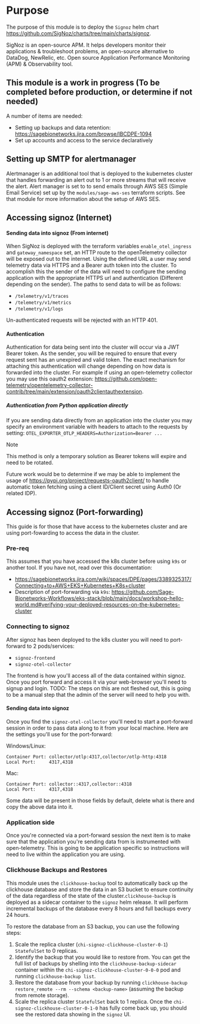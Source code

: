 # Purpose
The purpose of this module is to deploy the `Signoz` helm chart <https://github.com/SigNoz/charts/tree/main/charts/signoz>.

SigNoz is an open-source APM. It helps developers monitor their applications 
& troubleshoot problems, an open-source alternative to DataDog, NewRelic, etc. Open 
source Application Performance Monitoring (APM) & Observability tool.


## This module is a work in progress (To be completed before production, or determine if not needed)
A number of items are needed:

- Setting up backups and data retention: https://sagebionetworks.jira.com/browse/IBCDPE-1094
- Set up accounts and access to the service declaratively


## Setting up SMTP for alertmanager
Alertmanager is an additional tool that is deployed to the kubernetes cluster that
handles forwarding an alert out to 1 or more streams that will receive the alert.
Alert manager is set to to send emails through AWS SES (Simple Email Service) set up
by the `modules/sage-aws-ses` terraform scripts. See that module for more information
about the setup of AWS SES.

## Accessing signoz (Internet)

#### Sending data into signoz (From internet)
When SigNoz is deployed with the terraform variables `enable_otel_ingress` and `gateway_namespace`
set, an HTTP route to the openTelemetry collector will be exposed out to the internet.
Using the defined URL a user may send telemetry data via HTTPS and a Bearer auth token
into the cluster. To accomplish this the sender of the data will need to configure
the sending application with the appropriate HTTPS url and authentication (Different 
depending on the sender). The paths to send data to will be as follows:

- `/telemetry/v1/traces`
- `/telemetry/v1/metrics`
- `/telemetry/v1/logs`


Un-authenticated requests will be rejected with an HTTP 401.

#### Authentication
Authentication for data being sent into the cluster will occur via a JWT Bearer token.
As the sender, you will be required to ensure that every request sent has an unexpired
and valid token. The exact mechanism for attaching this authentication will change
depending on how data is forwarded into the cluster. For example if using an
open-telemetry collector you may use this oauth2 extension:
<https://github.com/open-telemetry/opentelemetry-collector-contrib/tree/main/extension/oauth2clientauthextension>.

##### Authentication from Python application directly
If you are sending data directly from an application into the cluster you may specify
an environment variable with headers to attach to the requests by setting:
`OTEL_EXPORTER_OTLP_HEADERS=Authorization=Bearer ...`

> [!NOTE]
> This method is only a temporary solution as Bearer tokens will expire and need to be rotated.

Future work would be to determine if we may be able to implement the usage of 
<https://pypi.org/project/requests-oauth2client/> to handle automatic token fetching
using a client ID/Client secret using Auth0 (Or related IDP).


## Accessing signoz (Port-forwarding)
This guide is for those that have access to the kubernetes cluster and are using 
port-fowarding to access the data in the cluster.

### Pre-req
This assumes that you have accessed the k8s cluster before using `k9s` or another tool.
If you have not, read over this documentation:

- <https://sagebionetworks.jira.com/wiki/spaces/DPE/pages/3389325317/Connecting+to+AWS+EKS+Kubernetes+K8s+cluster>
- Description of port-forwarding via `k9s`: <https://github.com/Sage-Bionetworks-Workflows/eks-stack/blob/main/docs/workshop-hello-world.md#verifying-your-deployed-resources-on-the-kubernetes-cluster>

### Connecting to signoz
After signoz has been deployed to the k8s cluster you will need to port-forward to 2
pods/services:

- `signoz-frontend`
- `signoz-otel-collector`

The frontend is how you'll access all of the data contained within signoz. Once you
port forward and access it via your web-browser you'll need to signup and login. 
TODO: The steps on this are not fleshed out, this is going to be a manual step that the
admin of the server will need to help you with.


#### Sending data into signoz
Once you find the `signoz-otel-collector` you'll need to start a port-forward session in
order to pass data along to it from your local machine. Here are the settings you'll use
for the port-forward:

Windows/Linux:
```
Container Port: collector/otlp:4317,collector/otlp-http:4318
Local Port:     4317,4318
```

Mac:
```
Container Port: collector::4317,collector::4318
Local Port:     4317,4318
```

Some data will be present in those fields by default, delete what is there and copy the
above data into it.

### Application side
Once you're connected via a port-forward session the next item is to make sure that the
application you're sending data from is instrumented with open-telemetry. This is going
to be application specific so instructions will need to live within the application
you are using.

### Clickhouse Backups and Restores
This module uses the `clickhouse-backup` tool to automatically back up the clickhouse database and store the data in an S3 bucket to ensure continuity of the data regardless of the state of the cluster.`clickhouse-backup` is deployed as a sidecar container to the `signoz` helm release. It will perform incremental backups of the database every 8 hours and full backups every 24 hours.

To restore the database from an S3 backup, you can use the following steps:
1. Scale the replica cluster (`chi-signoz-clickhouse-cluster-0-1`) `StatefulSet` to 0 replicas.
1. Identify the backup that you would like to restore from. You can get the full list of backups by shelling into the `clickhouse-backup-sidecar` container within the `chi-signoz-clickhouse-cluster-0-0-0` pod and running `clickhouse-backup list`.
1. Restore the database from your backup by running `clickhouse-backup restore_remote --rm --schema <backup-name>` (assuming the backup from remote storage).
1. Scale the replica cluster `StatefulSet` back to 1 replica. Once the `chi-signoz-clickhouse-cluster-0-1-0` has fully come back up, you should see the restored data showing in the `signoz` UI.

